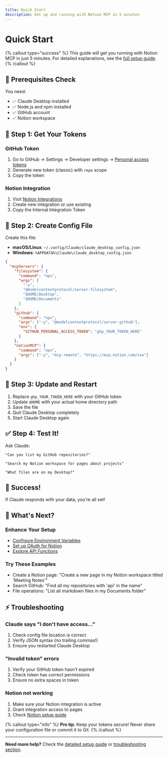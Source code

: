```yaml
---
title: Quick Start
description: Get up and running with Notion MCP in 5 minutes
---
```


# Quick Start

{% callout type="success" %}
This guide will get you running with Notion MCP in just 5 minutes. For detailed explanations, see the [full setup guide](/docs/getting-started/setup-guide).
{% /callout %}

## 🎯 Prerequisites Check

You need:
- ✅ Claude Desktop installed
- ✅ Node.js and npm installed
- ✅ GitHub account
- ✅ Notion workspace

## 🚀 Step 1: Get Your Tokens

### GitHub Token
1. Go to GitHub → Settings → Developer settings → [Personal access tokens](https://github.com/settings/tokens)
2. Generate new token (classic) with `repo` scope
3. Copy the token

### Notion Integration
1. Visit [Notion Integrations](https://www.notion.so/my-integrations)
2. Create new integration or use existing
3. Copy the Internal Integration Token

## 📝 Step 2: Create Config File

Create this file:
- **macOS/Linux**: `~/.config/Claude/claude_desktop_config.json`
- **Windows**: `%APPDATA%\Claude\claude_desktop_config.json`

```json
{
  "mcpServers": {
    "filesystem": {
      "command": "npx",
      "args": [
        "-y",
        "@modelcontextprotocol/server-filesystem",
        "$HOME/Desktop",
        "$HOME/Documents"
      ]
    },
    "github": {
      "command": "npx",
      "args": ["-y", "@modelcontextprotocol/server-github"],
      "env": {
        "GITHUB_PERSONAL_ACCESS_TOKEN": "ghp_YOUR_TOKEN_HERE"
      }
    },
    "notionMCP": {
      "command": "npx",
      "args": ["-y", "mcp-remote", "https://mcp.notion.com/sse"]
    }
  }
}
```

## 🔄 Step 3: Update and Restart

1. Replace `ghp_YOUR_TOKEN_HERE` with your GitHub token
2. Update `$HOME` with your actual home directory path
3. Save the file
4. Quit Claude Desktop completely
5. Start Claude Desktop again

## ✅ Step 4: Test It!

Ask Claude:

```
"Can you list my GitHub repositories?"
```

```
"Search my Notion workspace for pages about projects"
```

```
"What files are on my Desktop?"
```

## 🎉 Success!

If Claude responds with your data, you're all set! 

## 🚀 What's Next?

### Enhance Your Setup
- [Configure Environment Variables](/docs/configuration/environment)
- [Set up OAuth for Notion](/docs/configuration/oauth-setup)
- [Explore API Functions](/docs/api-reference/functions)

### Try These Examples
- Create a Notion page: "Create a new page in my Notion workspace titled 'Meeting Notes'"
- Search GitHub: "Find all my repositories with 'api' in the name"
- File operations: "List all markdown files in my Documents folder"

## ⚡ Troubleshooting

### Claude says "I don't have access..."
1. Check config file location is correct
2. Verify JSON syntax (no trailing commas!)
3. Ensure you restarted Claude Desktop

### "Invalid token" errors
1. Verify your GitHub token hasn't expired
2. Check token has correct permissions
3. Ensure no extra spaces in token

### Notion not working
1. Make sure your Notion integration is active
2. Grant integration access to pages
3. Check [Notion setup guide](/docs/configuration/oauth-setup)

{% callout type="info" %}
**Pro tip**: Keep your tokens secure! Never share your configuration file or commit it to Git.
{% /callout %}

---

**Need more help?** Check the [detailed setup guide](/docs/getting-started/setup-guide) or [troubleshooting section](/docs/getting-started/setup-guide#troubleshooting).